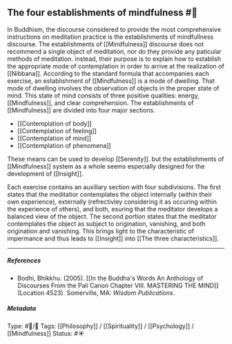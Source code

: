 ## The four establishments of mindfulness  #🧠 

In Buddhism, the discourse considered to provide the most comprehensive instructions on meditation practice is the establishments of mindfullness discourse. The establishments of [[Mindfulness]] discourse does not recommend a single object of meditation, nor do they provide any paticular methods of meditation. instead, their purpose is to explain how to establish the appropriate mode of contemplation in order to arrive at the realization of [[Nibbana]]. According to the standard formula that accompanies each exercise, an establishment of [[Mindfulness]] is a mode of dwelling. That mode of dwelling involves the observation of objects in the proper state of mind. This state of mind consists of three positive qualities: energy, [[Mindfulness]], and clear comprehension. The establishments of [[Mindfulness]] are divided into four major sections. 

- [[Contemplation of body]]
- [[Contemplation of feeling]]
- [[Contemplation of mind]]
- [[Contemplation of phenomena]]

These means can be used to develop [[Serenity]]. but the establishments of [[Mindfulness]] system as a whole seems especially designed for the development of [[Insight]]. 

Each exercise contains an auxillary section with four subdivisions. The first states that the meditatior contemplates the object internally (within their own experience), externally (refrectivley considering it as occuring within the experience of others), and both, esuring that the meditator develops a balanced view of the object. The second portion states that the meditator contemplates the object as subject to origination, vanishing, and both origination and vanishing. This brings light to the characteristic of impermance and thus leads to [[Insight]] into [[The three characteristics]]. 

___

##### References

- Bodhi, Bhikkhu. (2005). [[In the Buddha's Words An Anthology of Discourses From the Pali Canon Chapter VIII. MASTERING THE MIND]] (Location 4523). Somerville, MA: _Wisdom Publications_.

##### Metadata
Type: #🔵/🔵 
Tags: [[Philosophy]] / [[Spirituality]] / [[Psychology]] / [[Mindfulness]] 
Status: #☀️ 